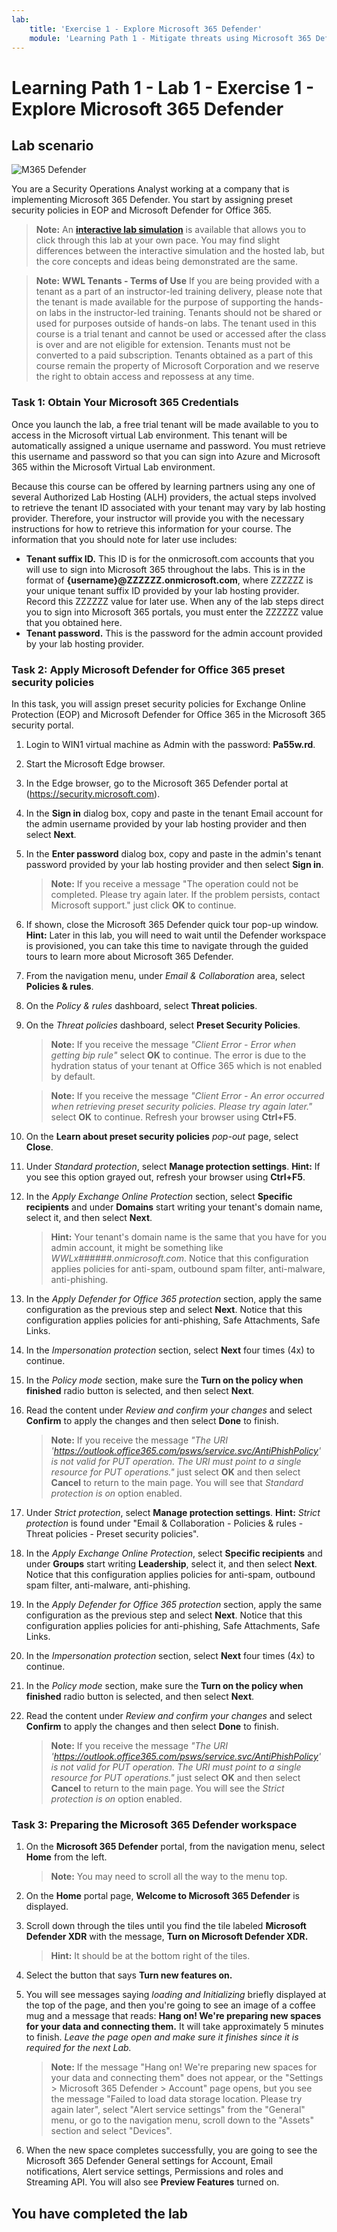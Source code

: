 ```yaml
---
lab:
    title: 'Exercise 1 - Explore Microsoft 365 Defender'
    module: 'Learning Path 1 - Mitigate threats using Microsoft 365 Defender'
---
```


# Learning Path 1 - Lab 1 - Exercise 1 - Explore Microsoft 365 Defender

## Lab scenario

![M365 Defender](../Media/SC-200-Lab_M1_L1_Ex1.png)

You are a Security Operations Analyst working at a company that is implementing Microsoft 365 Defender. You start by assigning preset security policies in EOP and Microsoft Defender for Office 365.

>**Note:** An **[interactive lab simulation](https://mslabs.cloudguides.com/guides/SC-200%20Lab%20Simulation%20-%20Explore%20Microsoft%20365%20Defender)** is available that allows you to click through this lab at your own pace. You may find slight differences between the interactive simulation and the hosted lab, but the core concepts and ideas being demonstrated are the same.

>**Note:** **WWL Tenants - Terms of Use**
If you are being provided with a tenant as a part of an instructor-led training delivery, please note that the tenant is made available for the purpose of supporting the hands-on labs in the instructor-led training. 
Tenants should not be shared or used for purposes outside of hands-on labs. The tenant used in this course is a trial tenant and cannot be used or accessed after the class is over and are not eligible for extension. 
Tenants must not be converted to a paid subscription. Tenants obtained as a part of this course remain the property of Microsoft Corporation and we reserve the right to obtain access and repossess at any time. 


### Task 1: Obtain Your Microsoft 365 Credentials

Once you launch the lab, a free trial tenant will be made available to you to access in the Microsoft virtual Lab environment. This tenant will be automatically assigned a unique username and password. You must retrieve this username and password so that you can sign into Azure and Microsoft 365 within the Microsoft Virtual Lab environment. 

Because this course can be offered by learning partners using any one of several Authorized Lab Hosting (ALH) providers, the actual steps involved to retrieve the tenant ID associated with your tenant may vary by lab hosting provider. Therefore, your instructor will provide you with the necessary instructions for how to retrieve this information for your course. The information that you should note for later use includes:

- **Tenant suffix ID.** This ID is for the onmicrosoft.com accounts that you will use to sign into Microsoft 365 throughout the labs. This is in the format of **{username}@ZZZZZZ.onmicrosoft.com**, where ZZZZZZ is your unique tenant suffix ID provided by your lab hosting provider. Record this ZZZZZZ value for later use. When any of the lab steps direct you to sign into Microsoft 365 portals, you must enter the ZZZZZZ value that you obtained here.
- **Tenant password.** This is the password for the admin account provided by your lab hosting provider.

### Task 2: Apply Microsoft Defender for Office 365 preset security policies

In this task, you will assign preset security policies for Exchange Online Protection (EOP) and Microsoft Defender for Office 365 in the Microsoft 365 security portal.

1. Login to WIN1 virtual machine as Admin with the password: **Pa55w.rd**.  

1. Start the Microsoft Edge browser.

1. In the Edge browser, go to the Microsoft 365 Defender portal at (https://security.microsoft.com).

1. In the **Sign in** dialog box, copy and paste in the tenant Email account for the admin username provided by your lab hosting provider and then select **Next**.

1. In the **Enter password** dialog box, copy and paste in the admin's tenant password provided by your lab hosting provider and then select **Sign in**.

    >**Note:** If you receive a message "The operation could not be completed. Please try again later. If the problem persists, contact Microsoft support." just click **OK** to continue.  

1. If shown, close the Microsoft 365 Defender quick tour pop-up window. **Hint:** Later in this lab, you will need to wait until the Defender workspace is provisioned, you can take this time to navigate through the guided tours to learn more about Microsoft 365 Defender.

1. From the navigation menu, under *Email & Collaboration* area, select **Policies & rules**.

1. On the *Policy & rules* dashboard, select **Threat policies**.

1. On the *Threat policies* dashboard, select **Preset Security Policies**.

    >**Note:** If you receive the message *"Client Error - Error when getting bip rule"* select **OK** to continue. The error is due to the hydration status of your tenant at Office 365 which is not enabled by default.

    >**Note:** If you receive the message *"Client Error - An error occurred when retrieving preset security policies. Please try again later."* select **OK** to continue. Refresh your browser using **Ctrl+F5**.

1. On the **Learn about preset security policies** *pop-out* page, select **Close**.

1. Under *Standard protection*, select **Manage protection settings**. **Hint:** If you see this option grayed out, refresh your browser using **Ctrl+F5**.

1. In the *Apply Exchange Online Protection* section, select **Specific recipients** and under **Domains** start writing your tenant's domain name, select it, and then select **Next**.

    >**Hint:** Your tenant's domain name is the same that you have for you admin account, it might be something like *WWLx######.onmicrosoft.com*. Notice that this configuration applies policies for anti-spam, outbound spam filter, anti-malware, anti-phishing.

1. In the *Apply Defender for Office 365 protection* section, apply the same configuration as the previous step and select **Next**. Notice that this configuration applies policies for anti-phishing, Safe Attachments, Safe Links.

1. In the *Impersonation protection* section, select **Next** four times (4x) to continue.

1. In the *Policy mode* section, make sure the **Turn on the policy when finished** radio button is selected, and then select **Next**.

1. Read the content under *Review and confirm your changes* and select **Confirm** to apply the changes and then select **Done** to finish.

    >**Note:** If you receive the message *"The URI 'https://outlook.office365.com/psws/service.svc/AntiPhishPolicy' is not valid for PUT operation. The URI must point to a single resource for PUT operations."* just select **OK** and then select **Cancel** to return to the main page. You will see that *Standard protection is on* option enabled.

1. Under *Strict protection*, select **Manage protection settings**. **Hint:** *Strict protection* is found under "Email & Collaboration - Policies & rules - Threat policies - Preset security policies".

1. In the *Apply Exchange Online Protection*, select **Specific recipients** and under **Groups** start writing **Leadership**, select it, and then select **Next**. Notice that this configuration applies policies for anti-spam, outbound spam filter, anti-malware, anti-phishing.

1. In the *Apply Defender for Office 365 protection* section, apply the same configuration as the previous step and select **Next**. Notice that this configuration applies policies for anti-phishing, Safe Attachments, Safe Links.

1. In the *Impersonation protection* section, select **Next** four times (4x) to continue.

1. In the *Policy mode* section, make sure the **Turn on the policy when finished** radio button is selected, and then select **Next**.

1. Read the content under *Review and confirm your changes* and select **Confirm** to apply the changes and then select **Done** to finish.

    >**Note:** If you receive the message *"The URI 'https://outlook.office365.com/psws/service.svc/AntiPhishPolicy' is not valid for PUT operation. The URI must point to a single resource for PUT operations."* just select **OK** and then select **Cancel** to return to the main page. You will see the *Strict protection is on* option enabled.

### Task 3: Preparing the Microsoft 365 Defender workspace

1. On the **Microsoft 365 Defender** portal, from the navigation menu, select **Home** from the left.

    >**Note:** You may need to scroll all the way to the menu top.

1. On the **Home** portal page, **Welcome to Microsoft 365 Defender** is displayed.

1. Scroll down through the tiles until you find the tile labeled **Microsoft Defender XDR** with the message, **Turn on Microsoft Defender XDR.**

    >**Hint:** It should be at the bottom right of the tiles.

1. Select the button that says **Turn new features on.**

1. You will see messages saying *loading and Initializing* briefly displayed at the top of the page, and then you're going to see an image of a coffee mug and a message that reads: **Hang on! We're preparing new spaces for your data and connecting them.** It will take approximately 5 minutes to finish. *Leave the page open and make sure it finishes since it is required for the next Lab.*

    >**Note:** If the message "Hang on! We're preparing new spaces for your data and connecting them" does not appear, or the "Settings > Microsoft 365 Defender > Account" page opens, but you see the message "Failed to load data storage location. Please try again later",  select "Alert service settings" from the "General" menu, or go to the navigation menu, scroll down to the "Assets" section and select "Devices".

1. When the new space completes successfully, you are going to see the Microsoft 365 Defender General settings for Account, Email notifications, Alert service settings, Permissions and roles and Streaming API. You will also see **Preview Features** turned on.

## You have completed the lab
